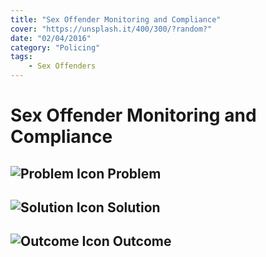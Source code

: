```yaml
---
title: "Sex Offender Monitoring and Compliance"
cover: "https://unsplash.it/400/300/?random?"
date: "02/04/2016"
category: "Policing"
tags:
    - Sex Offenders
---
```


# Sex Offender Monitoring and Compliance

## ![Problem Icon](https://github.com/google/material-design-icons/raw/master/alert/1x_web/ic_error_outline_black_48dp.png "Problem") Problem

## ![Solution Icon](https://github.com/google/material-design-icons/raw/master/action/1x_web/ic_lightbulb_outline_black_48dp.png "Solution") Solution

## ![Outcome Icon](https://github.com/google/material-design-icons/raw/master/action/1x_web/ic_view_list_black_48dp.png "Outcome") Outcome

